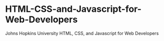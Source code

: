 # HTML-CSS-and-Javascript-for-Web-Developers
Johns Hopkins University  HTML, CSS, and Javascript for Web Developers
